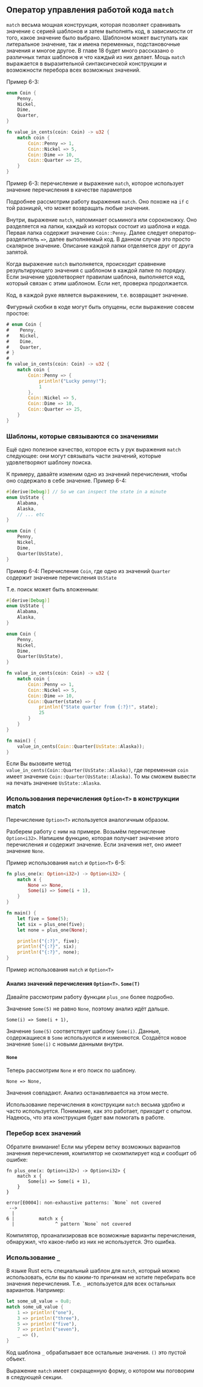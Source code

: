 ## Оператор управления работой кода `match`

`match` весьма мощная конструкция, которая позволяет сравнивать значение с серией
шаблонов и затем выполнять код, в зависимости от того, какое значение было выбрано.
Шаблоном может выступать как литеральное значение, так и имена переменных, подстановочные
значения и многое другое. В главе 18 будет много рассказано о различных типах шаблонов
и что каждый из них делает. Мощь `match` выражается в выразительной синтаксической
конструкции и возможности перебора всех возможных значений.

Пример 6-3:

```rust
enum Coin {
    Penny,
    Nickel,
    Dime,
    Quarter,
}

fn value_in_cents(coin: Coin) -> u32 {
    match coin {
        Coin::Penny => 1,
        Coin::Nickel => 5,
        Coin::Dime => 10,
        Coin::Quarter => 25,
    }
}
```

<span class="caption">Пример 6-3: перечисление и выражение `match`, которое использует
значение перечисления в качестве параметров</span>

Подробнее рассмотрим работу выражения `match`. Оно похоже на `if` с той разницей,
что может возвращать любые значения.

Внутри, выражение `match`, напоминает осьминога или сороконожку. Оно разделяется на лапки,
каждый из которых состоит из шаблона и кода. Первая лапка содержит значение `Coin::Penny`.
Далее следует оператор-разделитель `=>`, далее выполняемый код. В данном случае это
просто скалярное значение. Описание каждой лапки отделяется друг от друга запятой.

Когда выражение `match` выполняется, происходит сравнение результирующего значения с
шаблоном в каждой лапке по порядку. Если значение удовлетворяет правилам шаблона,
выполняется код, который связан с этим шаблоном. Если нет, проверка продолжается.

Код,  в каждой руке является выражением, т.е. возвращает значение.

Фигурный скобки в коде могут быть опущены, если выражение совсем простое:

```rust
# enum Coin {
#    Penny,
#    Nickel,
#    Dime,
#    Quarter,
# }
#
fn value_in_cents(coin: Coin) -> u32 {
    match coin {
        Coin::Penny => {
            println!("Lucky penny!");
            1
        },
        Coin::Nickel => 5,
        Coin::Dime => 10,
        Coin::Quarter => 25,
    }
}
```

### Шаблоны, которые связываются со значениями

Ещё одно полезное качество, которое есть у рук выражения `match` следующее:
они могут связывать части значений, которые удовлетворяют шаблону поиска.

К примеру, давайте изменим одно из значений перечисления, чтобы оно содержало в себе
значение.
Пример 6-4:

```rust
#[derive(Debug)] // So we can inspect the state in a minute
enum UsState {
    Alabama,
    Alaska,
    // ... etc
}

enum Coin {
    Penny,
    Nickel,
    Dime,
    Quarter(UsState),
}
```

<span class="caption">Пример 6-4: Перечисление `Coin`, где одно из значений `Quarter`
содержит значение перечисления `UsState`</span>

Т.е. поиск может быть вложенным:

```rust
#[derive(Debug)]
enum UsState {
    Alabama,
    Alaska,
}

enum Coin {
    Penny,
    Nickel,
    Dime,
    Quarter(UsState),
}

fn value_in_cents(coin: Coin) -> u32 {
    match coin {
        Coin::Penny => 1,
        Coin::Nickel => 5,
        Coin::Dime => 10,
        Coin::Quarter(state) => {
            println!("State quarter from {:?}!", state);
            25
        }
    }
}

fn main() {
    value_in_cents(Coin::Quarter(UsState::Alaska));
}
```
Если Вы вызовите метод `value_in_cents(Coin::Quarter(UsState::Alaska))`, где переменная
`coin` имеет значение `Coin::Quarter(UsState::Alaska)`. То мы сможем вывести на
печать значение `UsState::Alaska`.

### Использования перечисления `Option<T>` в конструкции match

Перечисление `Option<T>` используется аналогичным образом.

Разберем работу с ним на примере. Возьмём перечисление  `Option<i32>`. Напишем функцию,
которая получает значение этого перечисления и содержит значение. Если значения нет,
оно имеет значение `None`.

Пример использования `match` и `Option<T>` 6-5:

```rust
fn plus_one(x: Option<i32>) -> Option<i32> {
    match x {
        None => None,
        Some(i) => Some(i + 1),
    }
}

fn main() {
    let five = Some(5);
    let six = plus_one(five);
    let none = plus_one(None);

    println!("{:?}", five);
    println!("{:?}", six);
    println!("{:?}", none);
}
```

<span class="caption">Пример использования `match` и `Option<T>`</span>

#### Анализ значений перечисления `Option<T>`. `Some(T)`

Давайте рассмотрим работу функции `plus_one` более подробно.

Значение `Some(5)` не равно `None`, поэтому анализ идёт дальше.

```rust,ignore
Some(i) => Some(i + 1),
```

Значение `Some(5)` соответствует шаблону `Some(i)`. Данные, содержащиеся в
`Some` используются и изменяются. Создаётся новое значение `Some(i)` с новыми данными
внутри.

#### `None`

Теперь рассмотрим `None` и его поиск по шаблону.

```rust,ignore
None => None,
```
Значения совпадают. Анализ останавливается на этом месте.

Использование перечисления в конструкции `match` весьма удобно и часто используется.
Понимание, как это работает, приходит с опытом. Надеюсь, что эта конструкция будет
вам помогать в работе.

### Перебор всех значений

Обратите внимание! Если мы уберем ветку возможных вариантов значения перечисления,
компилятор не скомпилирует код и сообщит об ошибке:

```rust,ignore
fn plus_one(x: Option<i32>) -> Option<i32> {
    match x {
        Some(i) => Some(i + 1),
    }
}
```

```text
error[E0004]: non-exhaustive patterns: `None` not covered
 -->
  |
6 |         match x {
  |               ^ pattern `None` not covered
```

Компилятор, проанализировав все возможные варианты перечисления, обнаружил, что какое-либо
из них не используется. Это ошибка.

### Использование `_`

В языке Rust есть специальный шаблон для `match`, который можно использовать, если
вы по каким-то причинам не хотите перебирать все значения перечисления. Т.е. `_`
используется для всех остальных вариантов. Например:

```rust
let some_u8_value = 0u8;
match some_u8_value {
    1 => println!("one"),
    3 => println!("three"),
    5 => println!("five"),
    7 => println!("seven"),
    _ => (),
}
```
Код шаблона `_` обрабатывает все остальные значения.  `()` это пустой объект.

Выражение `match` имеет сокращенную форму, о котором мы поговорим в следующей секции.
